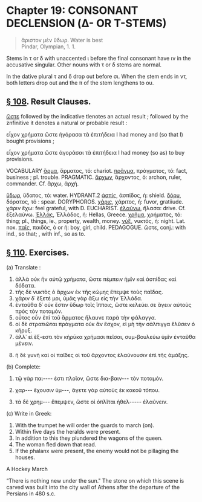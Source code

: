 # Chapter 19: CONSONANT DECLENSION (Δ- OR Τ-STEMS)
>  ἄριστον μὲν ὕδωρ. <quote xml:lang="eng">Water is best<br/> <bibl>Pindar, Olympian, 1. 1.</bibl>



<div type="textpart" subtype="para" n="107">


Stems in τ or δ with unaccented ι before the final
consonant have ιν in the accusative singular. Other
nouns with τ or δ stems are normal.



In the dative plural τ and δ drop out before σι. When
the stem ends in ντ, both letters drop out and the π of the
stem lengthens to ου.



<pb n="60"/>


## [§ 108](#para108). Result Clauses.


[ὥστε](https://github.com/gregorycrane/CrosbySchaeffer2.0/tree/main/chaps/vocpassages/ὥστε.md) followed by the indicative
tlenotes an actual result ; followed by the znfinitive it denotes
a natural or probable result :

εἶχον χρήματα ὥστε ἠγόρασα τὰ ἐπιτήδεια
I had money and (so that I) bought provisions ;

εἶχον χρήματα ὥστε ἀγοράσαι τὰ ἐπιτήδεια
I had money (so as) to buy provisions.

<div type="textpart" subtype="para" n="109">


VOCABULARY
[ἅρμα](https://github.com/gregorycrane/CrosbySchaeffer2.0/tree/main/chaps/vocpassages/ἅρμα.md), ἅρματος, τό: chariot.
[πρᾶγμα](https://github.com/gregorycrane/CrosbySchaeffer2.0/tree/main/chaps/vocpassages/πρᾶγμα.md), πράγματος, τό: fact, business ; pl. trouble. PRAGMATIC.
[ἄρχων](https://github.com/gregorycrane/CrosbySchaeffer2.0/tree/main/chaps/vocpassages/ἄρχων.md), ἄρχοντος, ὁ: archon, ruler,  commander. Cf. ἄρχω, ἀρχή.

[ὕδωρ](https://github.com/gregorycrane/CrosbySchaeffer2.0/tree/main/chaps/vocpassages/ὕδωρ.md), ὕδατος, τό: water. HYDRANT.2
[ἀσπίς](https://github.com/gregorycrane/CrosbySchaeffer2.0/tree/main/chaps/vocpassages/ἀσπίς.md), ἀσπίδος, ἡ: shield.
[δόρυ](https://github.com/gregorycrane/CrosbySchaeffer2.0/tree/main/chaps/vocpassages/δόρυ.md), δόρατος, τό : spear. DORYPHOROS.
[χάρις](https://github.com/gregorycrane/CrosbySchaeffer2.0/tree/main/chaps/vocpassages/χάρις.md), χάριτος, ἡ: fuvor, gratiiude. χάριν ἔχω: feel grateful, with D. EUCHARIST.
[ἐλαύνω](https://github.com/gregorycrane/CrosbySchaeffer2.0/tree/main/chaps/vocpassages/ἐλαύνω.md), ἤλασα: drive. Cf. ἐξελαύνω.
[Ἑλλάς](https://github.com/gregorycrane/CrosbySchaeffer2.0/tree/main/chaps/vocpassages/Ἑλλάς.md), Ἑλλάδος, ἡ: Ηellas, Greece.
[χρῆμα](https://github.com/gregorycrane/CrosbySchaeffer2.0/tree/main/chaps/vocpassages/χρῆμα.md), χρήματος, τό: thing; pl., things, ie., property, wealth, money.
[νύξ](https://github.com/gregorycrane/CrosbySchaeffer2.0/tree/main/chaps/vocpassages/νύξ.md), νυκτός, ἡ: night. Lat. nox.
[παῖς](https://github.com/gregorycrane/CrosbySchaeffer2.0/tree/main/chaps/vocpassages/παῖς.md), παιδός, ὁ or ἡ: boy, girl, child. PEDAGOGUE.
ὥστε, conj.: with ind., so that; , with inf., so as to.

## [§ 110](#para110). Exercises.




(a) Translate :

1. ἀλλὰ οὐκ ἣν αὐτῷ χρήματα, ὥστε πέμπειν ἡμῖν καὶ ἀσπίδας καὶ δόδατα.
2. τῆς δὲ νυκτὸς ὁ ἄρχων ἐκ τῆς κώμης ἔπεμψε τοὺς παῖδας.
3. χάριν δ᾽ ἕξετέ μοι, ὑμᾶς γὰρ ἄξω εἰς τὴν Ἑλλάδα.
4. ἐνταῦθα δ᾽ οὐκ ἔστιν ὕδωρ τοῖς ἵπποις, ὥστε κελεύει σε ἄγειν αὐτοὺς πρὸς τὸν ποταμόν.
5. οὗτος οὖν ἐπὶ τοῦ ἅρματος ἤλαυνε παρὰ τὴν φάλαγγα.
6. οἱ δὲ στρατιῶται πράγματα οὐκ ἂν ἔσχον, εἰ μὴ τὴν σάλπιγγα ἔλῦσεν ὁ κῆρυξ.
7. ἀλλ᾽ εἰ ἔξ-εστι τὸν κἠρῡκα χρήμασι πεῖσαι, συμ-βουλεύω ὑμῖν ἐνταῦθα μένειν.

<pb n="61"/>

8. ἡ δὲ γυνὴ καὶ οἱ παῖδες οἱ τοῦ ἄρχοντος ἐλαύνουσιν ἐπὶ τῆς ἁμάξης.

(b) Complete:

1. τῷ γὰρ παι---- ἐστι πλοῖον, ὥστε δια-βαιν--- τὸν ποταμόν.

2. χαρ--- ἔχουσιν ὑμ---, ἄγετε γὰρ αὐτοὺς ἐκ κακοῦ τόπου.
3. τὰ δὲ χρημ--- ἔπεμψεν, ὥστε οἱ ὁπλῖται ἠθελ----- ἐλαύνειν.

(c) Write in Greek:

1. With the trumpet he will order the guards to march (on).
2. Within five days the heralds were present.
3. In addition to this they plundered the wagons of the queen.
4. The woman fled down that read.
5. If the phalanx were present, the enemy would not be pillaging the houses.

A Hockey March

“There is nothing new under the sun." The stone on which this scene
is carved was built into the city wall of Athens after the departure of the
Persians in 480 s.c.

<pb n="62"/>






